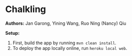 # Chalkling
**Authors:** Jan Garong, Yining Wang, Ruo Ning (Nancy) Qiu

**Setup:**
1. First, build the app by running ``mvn clean install``.
2. To deploy the app locally online, run ``heroku local web``.